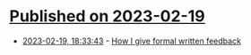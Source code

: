# [Published on 2023-02-19](index.md)

* [2023-02-19, 18:33:43](https://lobste.rs/s/oy8s2t/how_i_give_formal_written_feedback) - [How I give formal written feedback](https://write.as/quad/how-i-give-formal-written-feedback)
